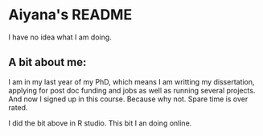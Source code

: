 Aiyana's README
=====================================
I have no idea what I am doing.

## A bit about me: 

I am in my last year of my PhD, which means I am writting my dissertation, applying for post doc funding and jobs as well as running several projects. And now I signed up in this course. Because why not. Spare time is over rated. 

I did the bit above in R studio. This bit I an doing online.
